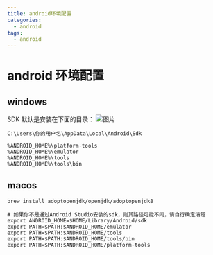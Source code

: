 ```yaml
---
title: android环境配置
categories:
  - android
tags:
  - android
---
```


# android 环境配置

## windows

SDK 默认是安装在下面的目录：
![图片](https://pic.zenglbg.com/images/flutter/android_home.png)

```
C:\Users\你的用户名\AppData\Local\Android\Sdk
```

```
%ANDROID_HOME%\platform-tools
%ANDROID_HOME%\emulator
%ANDROID_HOME%\tools
%ANDROID_HOME%\tools\bin
```

## macos

```
brew install adoptopenjdk/openjdk/adoptopenjdk8
```

```
# 如果你不是通过Android Studio安装的sdk，则其路径可能不同，请自行确定清楚
export ANDROID_HOME=$HOME/Library/Android/sdk
export PATH=$PATH:$ANDROID_HOME/emulator
export PATH=$PATH:$ANDROID_HOME/tools
export PATH=$PATH:$ANDROID_HOME/tools/bin
export PATH=$PATH:$ANDROID_HOME/platform-tools
```
